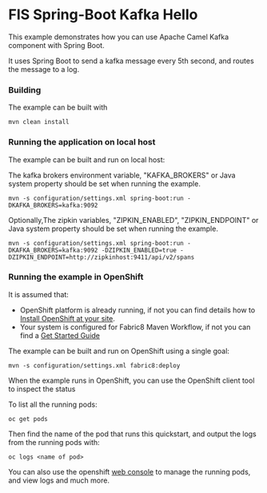 # FIS Spring-Boot Kafka Hello

This example demonstrates how you can use Apache Camel Kafka component with Spring Boot.

It uses Spring Boot to send a kafka message every 5th second, and routes the message to a log.

### Building

The example can be built with

    mvn clean install

### Running the application on local host


The example can be built and run on local host:

The kafka brokers environment variable, "KAFKA_BROKERS" or Java system property should be set when running the example.

    mvn -s configuration/settings.xml spring-boot:run -DKAFKA_BROKERS=kafka:9092

Optionally,The zipkin variables, "ZIPKIN_ENABLED", "ZIPKIN_ENDPOINT" or Java system property should be set when running the example.

    mvn -s configuration/settings.xml spring-boot:run -DKAFKA_BROKERS=kafka:9092 -DZIPKIN_ENABLED=true -DZIPKIN_ENDPOINT=http://zipkinhost:9411/api/v2/spans


### Running the example in OpenShift

It is assumed that:
- OpenShift platform is already running, if not you can find details how to [Install OpenShift at your site](https://docs.openshift.com/container-platform/3.3/install_config/index.html).
- Your system is configured for Fabric8 Maven Workflow, if not you can find a [Get Started Guide](https://access.redhat.com/documentation/en/red-hat-jboss-middleware-for-openshift/3/single/red-hat-jboss-fuse-integration-services-20-for-openshift/)

The example can be built and run on OpenShift using a single goal:

    mvn -s configuration/settings.xml fabric8:deploy

When the example runs in OpenShift, you can use the OpenShift client tool to inspect the status

To list all the running pods:

    oc get pods

Then find the name of the pod that runs this quickstart, and output the logs from the running pods with:

    oc logs <name of pod>

You can also use the openshift [web console](https://docs.openshift.com/container-platform/3.3/getting_started/developers_console.html#developers-console-video) to manage the
running pods, and view logs and much more.

